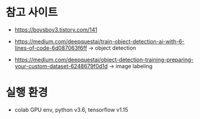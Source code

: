 # 참고 사이트
 - https://boysboy3.tistory.com/141
 - https://medium.com/deepquestai/train-object-detection-ai-with-6-lines-of-code-6d087063f6ff
	-> object detection

 - https://medium.com/deepquestai/object-detection-training-preparing-your-custom-dataset-6248679f0d1d
	-> image labeling

# 실행 환경
 - colab GPU env, python v3.6, tensorflow v1.15